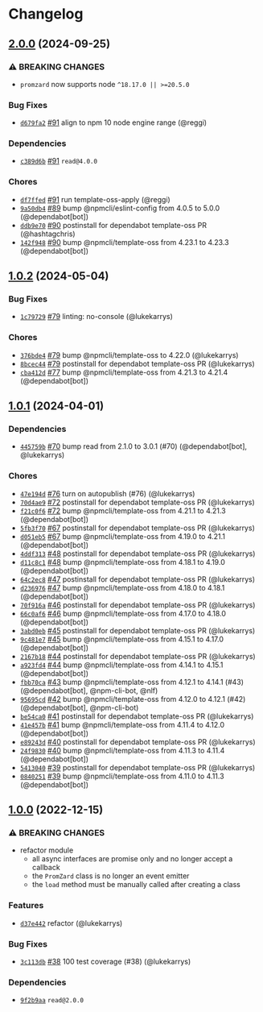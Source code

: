 # Changelog

## [2.0.0](https://github.com/npm/promzard/compare/v1.0.2...v2.0.0) (2024-09-25)
### ⚠️ BREAKING CHANGES
* `promzard` now supports node `^18.17.0 || >=20.5.0`
### Bug Fixes
* [`d679fa2`](https://github.com/npm/promzard/commit/d679fa22a5771001b22f489bf381e97d5f050351) [#91](https://github.com/npm/promzard/pull/91) align to npm 10 node engine range (@reggi)
### Dependencies
* [`c389d6b`](https://github.com/npm/promzard/commit/c389d6bac7ddbe8d01aab36f1a65a3f68fc4369e) [#91](https://github.com/npm/promzard/pull/91) `read@4.0.0`
### Chores
* [`df7ffed`](https://github.com/npm/promzard/commit/df7ffedea73d4c6395488517e83910174c943b74) [#91](https://github.com/npm/promzard/pull/91) run template-oss-apply (@reggi)
* [`9a50db4`](https://github.com/npm/promzard/commit/9a50db4a0f3471dde91bec1d80ad885a41422725) [#89](https://github.com/npm/promzard/pull/89) bump @npmcli/eslint-config from 4.0.5 to 5.0.0 (@dependabot[bot])
* [`ddb9e70`](https://github.com/npm/promzard/commit/ddb9e709c6ec30e3f3c3d25f712459ddd18b181f) [#90](https://github.com/npm/promzard/pull/90) postinstall for dependabot template-oss PR (@hashtagchris)
* [`142f948`](https://github.com/npm/promzard/commit/142f948f18bec13a4211e889c0aaabcca3972c48) [#90](https://github.com/npm/promzard/pull/90) bump @npmcli/template-oss from 4.23.1 to 4.23.3 (@dependabot[bot])

## [1.0.2](https://github.com/npm/promzard/compare/v1.0.1...v1.0.2) (2024-05-04)

### Bug Fixes

* [`1c79729`](https://github.com/npm/promzard/commit/1c797292cf9584e98f7a957463d245add8125a95) [#79](https://github.com/npm/promzard/pull/79) linting: no-console (@lukekarrys)

### Chores

* [`376bde4`](https://github.com/npm/promzard/commit/376bde43e1b74a727607d7372722e84ec79a33ba) [#79](https://github.com/npm/promzard/pull/79) bump @npmcli/template-oss to 4.22.0 (@lukekarrys)
* [`8bcec44`](https://github.com/npm/promzard/commit/8bcec4442d2916cb120ef1bcb47361dcf1774bfb) [#79](https://github.com/npm/promzard/pull/79) postinstall for dependabot template-oss PR (@lukekarrys)
* [`cba412d`](https://github.com/npm/promzard/commit/cba412d02e6b748e3be09dc6ba16fc51bc372688) [#77](https://github.com/npm/promzard/pull/77) bump @npmcli/template-oss from 4.21.3 to 4.21.4 (@dependabot[bot])

## [1.0.1](https://github.com/npm/promzard/compare/v1.0.0...v1.0.1) (2024-04-01)

### Dependencies

* [`445759b`](https://github.com/npm/promzard/commit/445759ba776c649436cd1f8ceed15765204a8f34) [#70](https://github.com/npm/promzard/pull/70) bump read from 2.1.0 to 3.0.1 (#70) (@dependabot[bot], @lukekarrys)

### Chores

* [`47e194d`](https://github.com/npm/promzard/commit/47e194d58da2d2d8835931b1420b41dce42f411b) [#76](https://github.com/npm/promzard/pull/76) turn on autopublish (#76) (@lukekarrys)
* [`70d4ae9`](https://github.com/npm/promzard/commit/70d4ae9fe75560c580597b5f601911f2d36adc86) [#72](https://github.com/npm/promzard/pull/72) postinstall for dependabot template-oss PR (@lukekarrys)
* [`f21c0f6`](https://github.com/npm/promzard/commit/f21c0f69ddbcc18754322536bb799a8fdaaa0e38) [#72](https://github.com/npm/promzard/pull/72) bump @npmcli/template-oss from 4.21.1 to 4.21.3 (@dependabot[bot])
* [`5fb3f70`](https://github.com/npm/promzard/commit/5fb3f70f1a4224c81113593f8487cb566d9fa3ec) [#67](https://github.com/npm/promzard/pull/67) postinstall for dependabot template-oss PR (@lukekarrys)
* [`d051eb5`](https://github.com/npm/promzard/commit/d051eb5c7f2c6d672281b7066a01972f5f95ed21) [#67](https://github.com/npm/promzard/pull/67) bump @npmcli/template-oss from 4.19.0 to 4.21.1 (@dependabot[bot])
* [`4ddf313`](https://github.com/npm/promzard/commit/4ddf313a261649c15ac86ce555c903d5e13454a3) [#48](https://github.com/npm/promzard/pull/48) postinstall for dependabot template-oss PR (@lukekarrys)
* [`d11c8c1`](https://github.com/npm/promzard/commit/d11c8c12d266614ce9aee79c0357ca5d2c87940d) [#48](https://github.com/npm/promzard/pull/48) bump @npmcli/template-oss from 4.18.1 to 4.19.0 (@dependabot[bot])
* [`64c2ec8`](https://github.com/npm/promzard/commit/64c2ec8bee72d5dbc71e639de3c24074fbed0042) [#47](https://github.com/npm/promzard/pull/47) postinstall for dependabot template-oss PR (@lukekarrys)
* [`d236976`](https://github.com/npm/promzard/commit/d236976a98fcbb14ae2c2d397acb958204156c8f) [#47](https://github.com/npm/promzard/pull/47) bump @npmcli/template-oss from 4.18.0 to 4.18.1 (@dependabot[bot])
* [`70f916a`](https://github.com/npm/promzard/commit/70f916aabd8960e1bc22561e10d618545de21c42) [#46](https://github.com/npm/promzard/pull/46) postinstall for dependabot template-oss PR (@lukekarrys)
* [`66c0af6`](https://github.com/npm/promzard/commit/66c0af6f1e2ac5e25cafa5e6b9b7176ae3eae66b) [#46](https://github.com/npm/promzard/pull/46) bump @npmcli/template-oss from 4.17.0 to 4.18.0 (@dependabot[bot])
* [`3abd0eb`](https://github.com/npm/promzard/commit/3abd0eb9490b1cd2f0c2be100e6f262da3517d13) [#45](https://github.com/npm/promzard/pull/45) postinstall for dependabot template-oss PR (@lukekarrys)
* [`9c481e7`](https://github.com/npm/promzard/commit/9c481e7e2d03a7a37eaa84d90682fd528d88793e) [#45](https://github.com/npm/promzard/pull/45) bump @npmcli/template-oss from 4.15.1 to 4.17.0 (@dependabot[bot])
* [`2167b18`](https://github.com/npm/promzard/commit/2167b182da6b80035eb60bf0c2638fd4fca85559) [#44](https://github.com/npm/promzard/pull/44) postinstall for dependabot template-oss PR (@lukekarrys)
* [`a923fd4`](https://github.com/npm/promzard/commit/a923fd4d235920f5d95407c6699582a5a085b79b) [#44](https://github.com/npm/promzard/pull/44) bump @npmcli/template-oss from 4.14.1 to 4.15.1 (@dependabot[bot])
* [`fbb70ca`](https://github.com/npm/promzard/commit/fbb70ca952175184db7fb6c2e5e43d8e7c8cf464) [#43](https://github.com/npm/promzard/pull/43) bump @npmcli/template-oss from 4.12.1 to 4.14.1 (#43) (@dependabot[bot], @npm-cli-bot, @nlf)
* [`95695cd`](https://github.com/npm/promzard/commit/95695cd2432a030efa5313682155d8eea36fe814) [#42](https://github.com/npm/promzard/pull/42) bump @npmcli/template-oss from 4.12.0 to 4.12.1 (#42) (@dependabot[bot], @npm-cli-bot)
* [`be54ca0`](https://github.com/npm/promzard/commit/be54ca04b6661ffbd947f6ee029898bab1610f8f) [#41](https://github.com/npm/promzard/pull/41) postinstall for dependabot template-oss PR (@lukekarrys)
* [`41e457b`](https://github.com/npm/promzard/commit/41e457b70a6d849cfa0b612e58afc50b89c127eb) [#41](https://github.com/npm/promzard/pull/41) bump @npmcli/template-oss from 4.11.4 to 4.12.0 (@dependabot[bot])
* [`e89243d`](https://github.com/npm/promzard/commit/e89243dfc2f9e6c483987eaf32acfdb3a2f5833b) [#40](https://github.com/npm/promzard/pull/40) postinstall for dependabot template-oss PR (@lukekarrys)
* [`24f9830`](https://github.com/npm/promzard/commit/24f983072f2bfac4608735ce61204426296eed89) [#40](https://github.com/npm/promzard/pull/40) bump @npmcli/template-oss from 4.11.3 to 4.11.4 (@dependabot[bot])
* [`5413040`](https://github.com/npm/promzard/commit/5413040ee8c1d3c7caf089e499abbaee8aa50cbe) [#39](https://github.com/npm/promzard/pull/39) postinstall for dependabot template-oss PR (@lukekarrys)
* [`0840251`](https://github.com/npm/promzard/commit/08402519c6f5dd47d548221f2b7f5a4f8982c6b3) [#39](https://github.com/npm/promzard/pull/39) bump @npmcli/template-oss from 4.11.0 to 4.11.3 (@dependabot[bot])

## [1.0.0](https://github.com/npm/promzard/compare/v0.3.0...v1.0.0) (2022-12-15)

### ⚠️ BREAKING CHANGES

* refactor module
    - all async interfaces are promise only and no longer accept a callback
    - the `PromZard` class is no longer an event emitter
    - the `load` method must be manually called after creating a class

### Features

* [`d37e442`](https://github.com/npm/promzard/commit/d37e4422075eda27a3951e8ab2f3d9f4f265a122) refactor (@lukekarrys)

### Bug Fixes

* [`3c113db`](https://github.com/npm/promzard/commit/3c113db7a1ce0f8787ec0bc98bc3b1353eeaf109) [#38](https://github.com/npm/promzard/pull/38) 100 test coverage (#38) (@lukekarrys)

### Dependencies

* [`9f2b9aa`](https://github.com/npm/promzard/commit/9f2b9aaa058472b61e4538cb4e0866b3ebfd48ff) `read@2.0.0`
